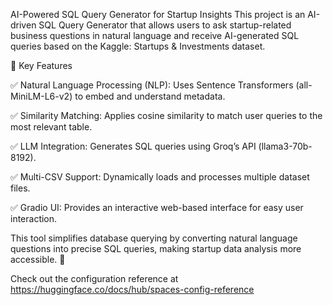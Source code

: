 AI-Powered SQL Query Generator for Startup Insights
This project is an AI-driven SQL Query Generator that allows users to ask startup-related business questions in natural language and receive AI-generated SQL queries based on the Kaggle: Startups & Investments dataset.

🔹 Key Features

✅ Natural Language Processing (NLP): Uses Sentence Transformers (all-MiniLM-L6-v2) to embed and understand metadata.

✅ Similarity Matching: Applies cosine similarity to match user queries to the most relevant table.

✅ LLM Integration: Generates SQL queries using Groq’s API (llama3-70b-8192).

✅ Multi-CSV Support: Dynamically loads and processes multiple dataset files.

✅ Gradio UI: Provides an interactive web-based interface for easy user interaction.


This tool simplifies database querying by converting natural language questions into precise SQL queries, making startup data analysis more accessible. 🚀

Check out the configuration reference at https://huggingface.co/docs/hub/spaces-config-reference
